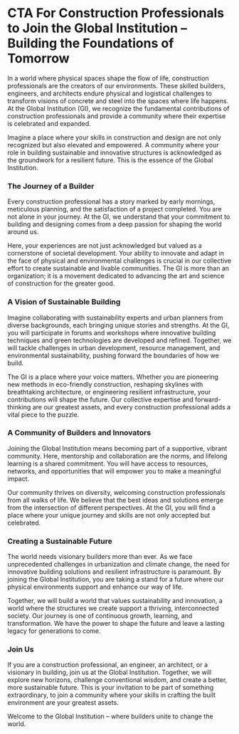 # CTA For Construction Professionals to Join the Global Institution – Building the Foundations of Tomorrow

In a world where physical spaces shape the flow of life, construction professionals are the creators of our environments. These skilled builders, engineers, and architects endure physical and logistical challenges to transform visions of concrete and steel into the spaces where life happens. At the Global Institution (GI), we recognize the fundamental contributions of construction professionals and provide a community where their expertise is celebrated and expanded.

Imagine a place where your skills in construction and design are not only recognized but also elevated and empowered. A community where your role in building sustainable and innovative structures is acknowledged as the groundwork for a resilient future. This is the essence of the Global Institution.

### The Journey of a Builder
Every construction professional has a story marked by early mornings, meticulous planning, and the satisfaction of a project completed. You are not alone in your journey. At the GI, we understand that your commitment to building and designing comes from a deep passion for shaping the world around us.

Here, your experiences are not just acknowledged but valued as a cornerstone of societal development. Your ability to innovate and adapt in the face of physical and environmental challenges is crucial in our collective effort to create sustainable and livable communities. The GI is more than an organization; it is a movement dedicated to advancing the art and science of construction for the greater good.

### A Vision of Sustainable Building
Imagine collaborating with sustainability experts and urban planners from diverse backgrounds, each bringing unique stories and strengths. At the GI, you will participate in forums and workshops where innovative building techniques and green technologies are developed and refined. Together, we will tackle challenges in urban development, resource management, and environmental sustainability, pushing forward the boundaries of how we build.

The GI is a place where your voice matters. Whether you are pioneering new methods in eco-friendly construction, reshaping skylines with breathtaking architecture, or engineering resilient infrastructure, your contributions will shape the future. Our collective expertise and forward-thinking are our greatest assets, and every construction professional adds a vital piece to the puzzle.

### A Community of Builders and Innovators
Joining the Global Institution means becoming part of a supportive, vibrant community. Here, mentorship and collaboration are the norms, and lifelong learning is a shared commitment. You will have access to resources, networks, and opportunities that will empower you to make a meaningful impact.

Our community thrives on diversity, welcoming construction professionals from all walks of life. We believe that the best ideas and solutions emerge from the intersection of different perspectives. At the GI, you will find a place where your unique journey and skills are not only accepted but celebrated.

### Creating a Sustainable Future
The world needs visionary builders more than ever. As we face unprecedented challenges in urbanization and climate change, the need for innovative building solutions and resilient infrastructure is paramount. By joining the Global Institution, you are taking a stand for a future where our physical environments support and enhance our way of life.

Together, we will build a world that values sustainability and innovation, a world where the structures we create support a thriving, interconnected society. Our journey is one of continuous growth, learning, and transformation. We have the power to shape the future and leave a lasting legacy for generations to come.

### Join Us
If you are a construction professional, an engineer, an architect, or a visionary in building, join us at the Global Institution. Together, we will explore new horizons, challenge conventional wisdom, and create a better, more sustainable future. This is your invitation to be part of something extraordinary, to join a community where your skills in crafting the built environment are your greatest assets.

Welcome to the Global Institution – where builders unite to change the world.
